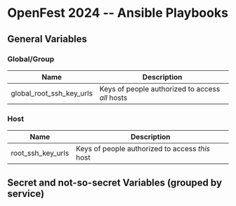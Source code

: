 # OpenFest 2024 -- Ansible Playbooks

## General Variables

### Global/Group

| Name            | Description                                              |
|-----------------|----------------------------------------------------------|
| global_root_ssh_key_urls | Keys of people authorized to access _all_ hosts |

### Host

| Name               | Description                                                   |
|--------------------|---------------------------------------------------------------|
| root_ssh_key_urls      | Keys of people authorized to access _this_ host           |

## Secret and not-so-secret Variables (grouped by service)
